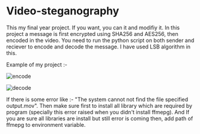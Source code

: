 # Video-steganography

This my final year project. If you want, you can it and modifiy it. 
In this project a message is first encrypted using SHA256 and AES256, then encoded in the video.
You need to run the python script on both sender and reciever to encode and decode the message.
I have used LSB algorithm in this.


Example of my project :- 

![encode](https://user-images.githubusercontent.com/67770218/205626138-4806317f-1364-4c13-b0cc-752ffb17b4df.png)


![decode](https://user-images.githubusercontent.com/67770218/205626145-e1fd6b48-cb4a-4725-959f-9fee545bedc3.png)

If there is some error like :- "The system cannot not find the file specified output.mov".
Then make sure first to install all library which are required by program (specially this error raised when you didn't install ffmepg).
And If you are sure all libraries are install but still error is coming then, add path of ffmepg to environment variable.

